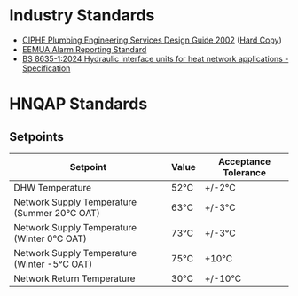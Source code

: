 # Industry Standards


* [CIPHE Plumbing Engineering Services Design Guide 2002](https://www.academia.edu/35376153/Plumbing_Engineering_Services_Design_Guide_IOP_2002_pdf) ([Hard Copy](https://www.ciphe.org.uk/members-and-shop/shop/design-guide/ciphe-plumbing-engineering-services-design-guide-hard-copy/))
* [EEMUA Alarm Reporting Standard](https://www.eemua.org/products/publications/digital/eemua-publication-191)
* [BS 8635-1:2024 Hydraulic interface units for heat network applications - Specification](https://knowledge.bsigroup.com/products/hydraulic-interface-units-for-heat-network-applications-specification?version=standard&tab=overview)


# HNQAP Standards

## Setpoints

| Setpoint | Value | Acceptance Tolerance |
| ------ | ------ | ------ |
| DHW Temperature | 52°C | +/-2°C  |
| Network Supply Temperature (Summer 20°C OAT) | 63°C | +/-3°C  |
| Network Supply Temperature (Winter 0°C OAT) | 73°C | +/-3°C  |
| Network Supply Temperature (Winter -5°C OAT) | 75°C | +10°C  |
| Network Return Temperature | 30°C | +/-10°C  |
